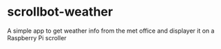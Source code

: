 # scrollbot-weather
A simple app to get weather info from the met office and displayer it on a Raspberry Pi scroller
